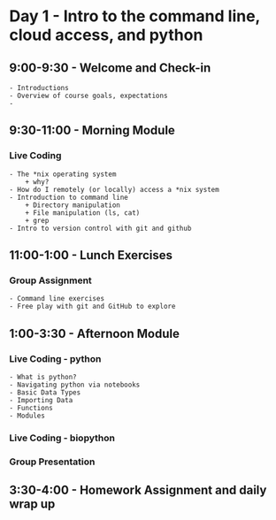 Day 1 - Intro to the command line, cloud access, and python
===========================================================

## 9:00-9:30 - Welcome and Check-in
    - Introductions
    - Overview of course goals, expectations
    - 
    
## 9:30-11:00 - Morning Module

### Live Coding
    - The *nix operating system
        + why?
    - How do I remotely (or locally) access a *nix system
    - Introduction to command line
        + Directory manipulation
        + File manipulation (ls, cat)
        + grep
    - Intro to version control with git and github

## 11:00-1:00 - Lunch Exercises

### Group Assignment
    - Command line exercises
    - Free play with git and GitHub to explore

## 1:00-3:30 - Afternoon Module

### Live Coding - python
    - What is python?
    - Navigating python via notebooks
    - Basic Data Types
    - Importing Data
    - Functions
    - Modules

### Live Coding - biopython

### Group Presentation
    
## 3:30-4:00 - Homework Assignment and daily wrap up